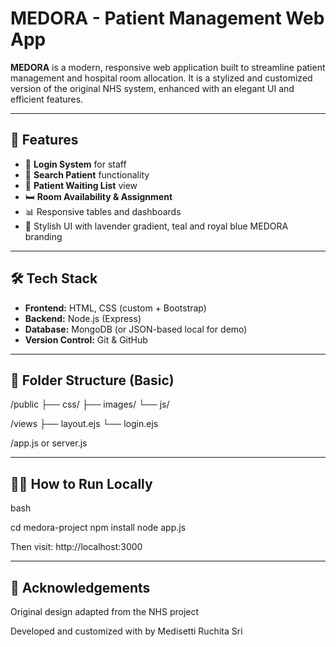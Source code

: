 # MEDORA - Patient Management Web App

**MEDORA** is a modern, responsive web application built to streamline patient management and hospital room allocation. It is a stylized and customized version of the original NHS system, enhanced with an elegant UI and efficient features.

---

## 🚀 Features

- 🔐 **Login System** for staff
- 👤 **Search Patient** functionality
- 🏥 **Patient Waiting List** view
- 🛏️ **Room Availability & Assignment**
- 📊 Responsive tables and dashboards
- 🎨 Stylish UI with lavender gradient, teal and royal blue MEDORA branding

---

## 🛠️ Tech Stack

- **Frontend:** HTML, CSS (custom + Bootstrap)
- **Backend:** Node.js (Express)
- **Database:** MongoDB (or JSON-based local for demo)
- **Version Control:** Git & GitHub

---

## 📁 Folder Structure (Basic)

/public
├── css/
├── images/
└── js/

/views
├── layout.ejs
└── login.ejs

/app.js or server.js

---

## 🧑‍💻 How to Run Locally

bash

cd medora-project
npm install
node app.js

Then visit: http://localhost:3000

---
## 🙏 Acknowledgements


Original design adapted from the NHS project

Developed and customized with by Medisetti Ruchita Sri
